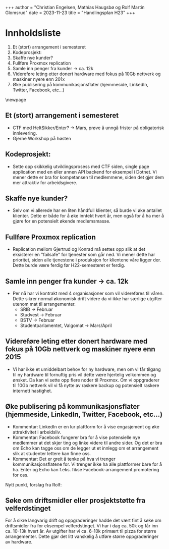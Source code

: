 +++
author = "Christian Engelsen, Mathias Haugsbø og Rolf Martin Glomsrud"
date = 2023-11-23
title = "Handlingsplan H23"
+++

# Innholdsliste

1. Et (stort) arrangement i semesteret
2. Kodeprosjekt:
3. Skaffe nye kunder?
4. Fullføre Proxmox replication
5. Samle inn penger fra kunder -> ca. 12k
6. Videreføre leting etter donert hardware med fokus på 10Gb nettverk og maskiner nyere enn 201x
7. Øke publisering på kommunikasjonsflater (hjemmeside, LinkedIn, Twitter, Facebook, etc...)

\newpage

## Et (stort) arrangement i semesteret

- CTF med HeltSikker/Enter? -> Mars, prøve å unngå frister på obligatorisk innlevering.
- Gjerne Workshop på høsten

## Kodeprosjekt:

- Sette opp skikkelig utviklingsprosess med CTF siden, single page application med en eller annen API backend for eksempel i Dotnet. Vi mener dette er bra for kompetansen til medlemmene, siden det gjør dem mer attraktiv for arbeidsgivere.

## Skaffe nye kunder?

- Selv om vi allerede har en liten håndfull klienter, så burde vi øke antallet klienter. Dette er både for å øke inntekt hvert år, men også for å ha mer å gjøre for en potensielt økende medlemsmasse.

## Fullføre Proxmox replication

- Replication mellom Gjertrud og Konrad må settes opp slik at det eksisterer en "failsafe" for tjenester som går ned. Vi mener dette har prioritet, siden alle tjenestene i produksjon for klientene våre ligger der. Dette burde være ferdig før H22-semesteret er ferdig.

## Samle inn penger fra kunder -> ca. 12k

- Per nå har vi kontrakt med 4 organisasjoner som vil videreføres til våren. Dette sikrer normal økonomisk drift videre da vi ikke har særlige utgifter utenom mat til arrangementer.
  - SRIB -> Februar
  - Studvest -> Februar
  - BSTV -> Februar
  - Studentparlamentet, Valgomat -> Mars/April

## Videreføre leting etter donert hardware med fokus på 10Gb nettverk og maskiner nyere enn 2015

- Vi har ikke et umiddelbart behov for ny hardware, men om vi får tilgang til ny hardware til fornuftig pris vil dette være hjertelig velkommen og ønsket. Da kan vi sette opp flere noder til Proxmox. Om vi oppgraderer til 10Gb nettverk vil vi få nytte av raskere backup og potensielt raskere internett hastighet.

## Øke publisering på kommunikasjonsflater (hjemmeside, LinkedIn, Twitter, Facebook, etc...)

- Kommentar: LinkedIn er en lur plattform for å vise engasjement og øke attraktivitet i arbeidsliv.
- Kommentar: Facebook fungerer bra for å vise potensielle nye medlemmer at det skjer ting og linke videre til andre sider. Og det er bra om Echo kan tagge oss om de legger ut et innlegg om et arrangement slik at studenter lettere kan finne oss.
- Kommentar: Det er greit å tenke på hva vi trenger kommunikasjonsflatene for. Vi trenger ikke ha alle plattformer bare for å ha. Enter og Echo kan f.eks. fikse Facebook-arrangement promotering for oss.

Nytt punkt, forslag fra Rolf:

## Søke om driftsmidler eller prosjektstøtte fra velferdstinget

For å sikre langvarig drift og oppgraderinger hadde det vært fint å søke om driftsmidler fra for eksempel velferdstinget. Vi har i dag ca. 50k og får inn ca. 10-13k hvert år. Av utgifter har vi ca. 6-10k primært til pizza for større arrangementer. Dette gjør det litt vanskelig å utføre større oppgraderinger av hardware.